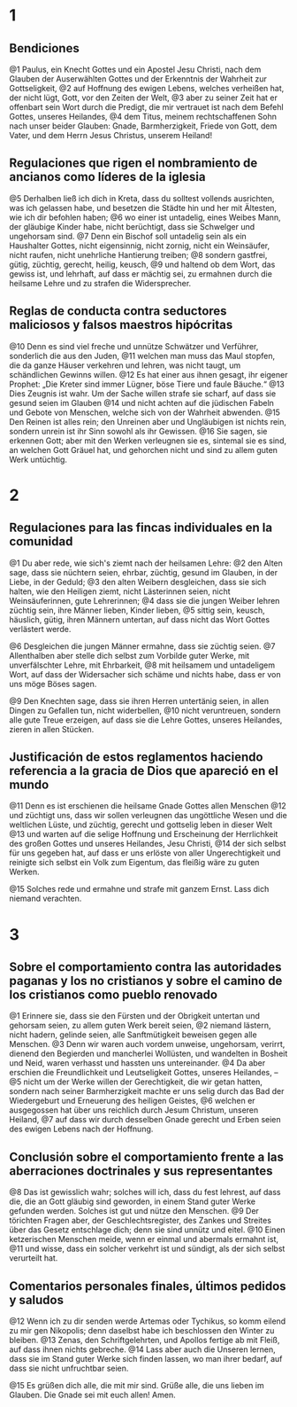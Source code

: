 # 1
## Bendiciones
@1 Paulus, ein Knecht Gottes und ein Apostel Jesu Christi, nach dem Glauben der Auserwählten Gottes und der Erkenntnis der Wahrheit zur Gottseligkeit,
@2 auf Hoffnung des ewigen Lebens, welches verheißen hat, der nicht lügt, Gott, vor den Zeiten der Welt,
@3 aber zu seiner Zeit hat er offenbart sein Wort durch die Predigt, die mir vertrauet ist nach dem Befehl Gottes, unseres Heilandes,
@4 dem Titus, meinem rechtschaffenen Sohn nach unser beider Glauben: Gnade, Barmherzigkeit, Friede von Gott, dem Vater, und dem Herrn Jesus Christus, unserem Heiland!

## Regulaciones que rigen el nombramiento de ancianos como líderes de la iglesia
@5 Derhalben ließ ich dich in Kreta, dass du solltest vollends ausrichten, was ich gelassen habe, und besetzen die Städte hin und her mit Ältesten, wie ich dir befohlen haben;
@6 wo einer ist untadelig, eines Weibes Mann, der gläubige Kinder habe, nicht berüchtigt, dass sie Schwelger und ungehorsam sind.
@7 Denn ein Bischof soll untadelig sein als ein Haushalter Gottes, nicht eigensinnig, nicht zornig, nicht ein Weinsäufer, nicht raufen, nicht unehrliche Hantierung treiben;
@8 sondern gastfrei, gütig, züchtig, gerecht, heilig, keusch,
@9 und haltend ob dem Wort, das gewiss ist, und lehrhaft, auf dass er mächtig sei, zu ermahnen durch die heilsame Lehre und zu strafen die Widersprecher.

## Reglas de conducta contra seductores maliciosos y falsos maestros hipócritas
@10 Denn es sind viel freche und unnütze Schwätzer und Verführer, sonderlich die aus den Juden,
@11 welchen man muss das Maul stopfen, die da ganze Häuser verkehren und lehren, was nicht taugt, um schändlichen Gewinns willen.
@12 Es hat einer aus ihnen gesagt, ihr eigener Prophet: „Die Kreter sind immer Lügner, böse Tiere und faule Bäuche.“
@13 Dies Zeugnis ist wahr. Um der Sache willen strafe sie scharf, auf dass sie gesund seien im Glauben
@14 und nicht achten auf die jüdischen Fabeln und Gebote von Menschen, welche sich von der Wahrheit abwenden.
@15 Den Reinen ist alles rein; den Unreinen aber und Ungläubigen ist nichts rein, sondern unrein ist ihr Sinn sowohl als ihr Gewissen.
@16 Sie sagen, sie erkennen Gott; aber mit den Werken verleugnen sie es, sintemal sie es sind, an welchen Gott Gräuel hat, und gehorchen nicht und sind zu allem guten Werk untüchtig.

# 2
## Regulaciones para las fincas individuales en la comunidad
@1 Du aber rede, wie sich's ziemt nach der heilsamen Lehre:
@2 den Alten sage, dass sie nüchtern seien, ehrbar, züchtig, gesund im Glauben, in der Liebe, in der Geduld;
@3 den alten Weibern desgleichen, dass sie sich halten, wie den Heiligen ziemt, nicht Lästerinnen seien, nicht Weinsäuferinnen, gute Lehrerinnen;
@4 dass sie die jungen Weiber lehren züchtig sein, ihre Männer lieben, Kinder lieben,
@5 sittig sein, keusch, häuslich, gütig, ihren Männern untertan, auf dass nicht das Wort Gottes verlästert werde.

@6 Desgleichen die jungen Männer ermahne, dass sie züchtig seien.
@7 Allenthalben aber stelle dich selbst zum Vorbilde guter Werke, mit unverfälschter Lehre, mit Ehrbarkeit,
@8 mit heilsamem und untadeligem Wort, auf dass der Widersacher sich schäme und nichts habe, dass er von uns möge Böses sagen.

@9 Den Knechten sage, dass sie ihren Herren untertänig seien, in allen Dingen zu Gefallen tun, nicht widerbellen,
@10 nicht veruntreuen, sondern alle gute Treue erzeigen, auf dass sie die Lehre Gottes, unseres Heilandes, zieren in allen Stücken.

## Justificación de estos reglamentos haciendo referencia a la gracia de Dios que apareció en el mundo
@11 Denn es ist erschienen die heilsame Gnade Gottes allen Menschen
@12 und züchtigt uns, dass wir sollen verleugnen das ungöttliche Wesen und die weltlichen Lüste, und züchtig, gerecht und gottselig leben in dieser Welt
@13 und warten auf die selige Hoffnung und Erscheinung der Herrlichkeit des großen Gottes und unseres Heilandes, Jesu Christi,
@14 der sich selbst für uns gegeben hat, auf dass er uns erlöste von aller Ungerechtigkeit und reinigte sich selbst ein Volk zum Eigentum, das fleißig wäre zu guten Werken.

@15 Solches rede und ermahne und strafe mit ganzem Ernst. Lass dich niemand verachten.

# 3
## Sobre el comportamiento contra las autoridades paganas y los no cristianos y sobre el camino de los cristianos como pueblo renovado
@1 Erinnere sie, dass sie den Fürsten und der Obrigkeit untertan und gehorsam seien, zu allem guten Werk bereit seien,
@2 niemand lästern, nicht hadern, gelinde seien, alle Sanftmütigkeit beweisen gegen alle Menschen.
@3 Denn wir waren auch vordem unweise, ungehorsam, verirrt, dienend den Begierden und mancherlei Wollüsten, und wandelten in Bosheit und Neid, waren verhasst und hassten uns untereinander.
@4 Da aber erschien die Freundlichkeit und Leutseligkeit Gottes, unseres Heilandes, –
@5 nicht um der Werke willen der Gerechtigkeit, die wir getan hatten, sondern nach seiner Barmherzigkeit machte er uns selig durch das Bad der Wiedergeburt und Erneuerung des heiligen Geistes,
@6 welchen er ausgegossen hat über uns reichlich durch Jesum Christum, unseren Heiland,
@7 auf dass wir durch desselben Gnade gerecht und Erben seien des ewigen Lebens nach der Hoffnung.

## Conclusión sobre el comportamiento frente a las aberraciones doctrinales y sus representantes
@8 Das ist gewisslich wahr; solches will ich, dass du fest lehrest, auf dass die, die an Gott gläubig sind geworden, in einem Stand guter Werke gefunden werden. Solches ist gut und nütze den Menschen.
@9 Der törichten Fragen aber, der Geschlechtsregister, des Zankes und Streites über das Gesetz entschlage dich; denn sie sind unnütz und eitel.
@10 Einen ketzerischen Menschen meide, wenn er einmal und abermals ermahnt ist,
@11 und wisse, dass ein solcher verkehrt ist und sündigt, als der sich selbst verurteilt hat.

## Comentarios personales finales, últimos pedidos y saludos
@12 Wenn ich zu dir senden werde Artemas oder Tychikus, so komm eilend zu mir gen Nikopolis; denn daselbst habe ich beschlossen den Winter zu bleiben.
@13 Zenas, den Schriftgelehrten, und Apollos fertige ab mit Fleiß, auf dass ihnen nichts gebreche.
@14 Lass aber auch die Unseren lernen, dass sie im Stand guter Werke sich finden lassen, wo man ihrer bedarf, auf dass sie nicht unfruchtbar seien.

@15 Es grüßen dich alle, die mit mir sind. Grüße alle, die uns lieben im Glauben. Die Gnade sei mit euch allen! Amen.